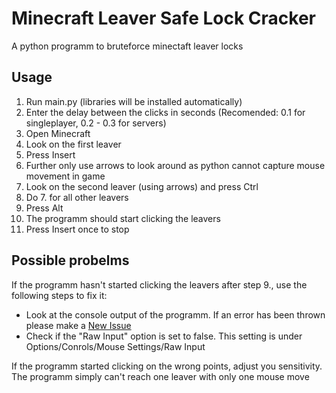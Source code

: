 # Minecraft Leaver Safe Lock Cracker
A python programm to bruteforce minectaft leaver locks

## Usage
1. Run main.py (libraries will be installed automatically)
2. Enter the delay between the clicks in seconds (Recomended: 0.1 for singleplayer, 0.2 - 0.3 for servers)
3. Open Minecraft
4. Look on the first leaver
5. Press Insert
6. Further only use arrows to look around as python cannot capture mouse movement in game
7. Look on the second leaver (using arrows) and press Ctrl
8. Do 7. for all other leavers
9. Press Alt
10. The programm should start clicking the leavers
11. Press Insert once to stop

## Possible probelms
If the programm hasn't started clicking the leavers after step 9., use the following steps to fix it:
- Look at the console output of the programm. If an error has been thrown please make a [New Issue](https://github.com/Antosser/minecraft-leaver-lock-cracker/issues/new)
- Check if the "Raw Input" option is set to false. This setting is under Options/Conrols/Mouse Settings/Raw Input

If the programm started clicking on the wrong points, adjust you sensitivity. The programm simply can't reach one leaver with only one mouse move
